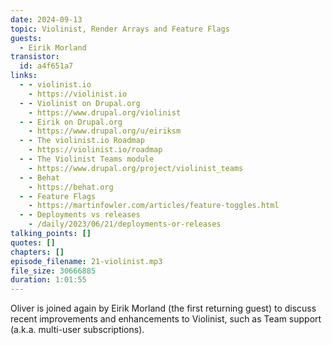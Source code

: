 ```yaml
---
date: 2024-09-13
topic: Violinist, Render Arrays and Feature Flags
guests:
  - Eirik Morland
transistor:
  id: a4f651a7
links:
  - - violinist.io
    - https://violinist.io
  - - Violinist on Drupal.org
    - https://www.drupal.org/violinist
  - - Eirik on Drupal.org
    - https://www.drupal.org/u/eiriksm
  - - The violinist.io Roadmap
    - https://violinist.io/roadmap
  - - The Violinist Teams module
    - https://www.drupal.org/project/violinist_teams
  - - Behat
    - https://behat.org
  - - Feature Flags
    - https://martinfowler.com/articles/feature-toggles.html
  - - Deployments vs releases
    - /daily/2023/06/21/deployments-or-releases
talking_points: []
quotes: []
chapters: []
episode_filename: 21-violinist.mp3
file_size: 30666885
duration: 1:01:55
---
```


Oliver is joined again by Eirik Morland (the first returning guest) to discuss recent improvements and enhancements to Violinist, such as Team support (a.k.a. multi-user subscriptions).
